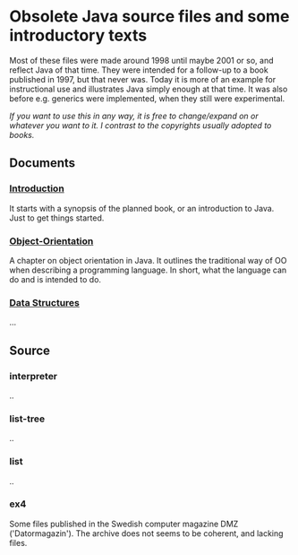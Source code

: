 # Obsolete Java source files and some introductory texts

Most of these files were made around 1998 until maybe 2001 or so, and reflect Java
of that time. They were intended for a follow-up to a book published in 1997, but
that never was. Today it is more of an example for instructional use and illustrates
Java simply enough at that time. It was also before e.g. generics were implemented,
when they still were experimental.

*If you want to use this in any way, it is free to change/expand on or whatever you
want to it. I contrast to the copyrights usually adopted to books.*


## Documents

### [Introduction](INTRO.md)

It starts with a synopsis of the planned book, or an introduction to Java. Just to get
things started.


### [Object-Orientation](OBJECT.md)

A chapter on object orientation in Java. It outlines the traditional way of OO when
describing a programming language. In short, what the language can do and is intended
to do.


### [Data Structures](STRUCT.md)

...


## Source

### interpreter
..

### list-tree
..

### list
..

### ex4

Some files published in the Swedish computer magazine DMZ ('Datormagazin').
The archive does not seems to be coherent, and lacking files.
